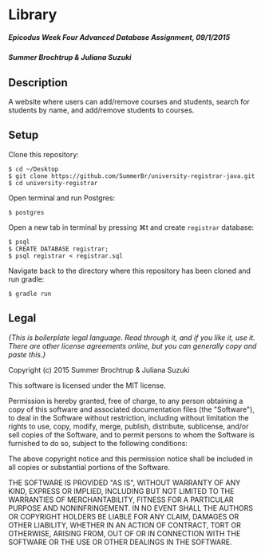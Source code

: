 # Library

##### Epicodus Week Four Advanced Database Assignment, 09/1/2015

##### Summer Brochtrup & Juliana Suzuki

## Description
A website where users can add/remove courses and students, search for students by name, and add/remove students to courses.

## Setup

Clone this repository:
```
$ cd ~/Desktop
$ git clone https://github.com/SummerBr/university-registrar-java.git
$ cd university-registrar
```

Open terminal and run Postgres:
```
$ postgres
```

Open a new tab in terminal by pressing ⌘t and create `registrar` database:
```
$ psql
$ CREATE DATABASE registrar;
$ psql registrar < registrar.sql
```

Navigate back to the directory where this repository has been cloned and run gradle:
```
$ gradle run
```

## Legal

*{This is boilerplate legal language. Read through it, and if you like it, use it. There are other license agreements online, but you can generally copy and paste this.}*

Copyright (c) 2015 Summer Brochtrup & Juliana Suzuki

This software is licensed under the MIT license.

Permission is hereby granted, free of charge, to any person obtaining a copy
of this software and associated documentation files (the "Software"), to deal
in the Software without restriction, including without limitation the rights
to use, copy, modify, merge, publish, distribute, sublicense, and/or sell
copies of the Software, and to permit persons to whom the Software is
furnished to do so, subject to the following conditions:

The above copyright notice and this permission notice shall be included in
all copies or substantial portions of the Software.

THE SOFTWARE IS PROVIDED "AS IS", WITHOUT WARRANTY OF ANY KIND, EXPRESS OR
IMPLIED, INCLUDING BUT NOT LIMITED TO THE WARRANTIES OF MERCHANTABILITY,
FITNESS FOR A PARTICULAR PURPOSE AND NONINFRINGEMENT. IN NO EVENT SHALL THE
AUTHORS OR COPYRIGHT HOLDERS BE LIABLE FOR ANY CLAIM, DAMAGES OR OTHER
LIABILITY, WHETHER IN AN ACTION OF CONTRACT, TORT OR OTHERWISE, ARISING FROM,
OUT OF OR IN CONNECTION WITH THE SOFTWARE OR THE USE OR OTHER DEALINGS IN
THE SOFTWARE.
